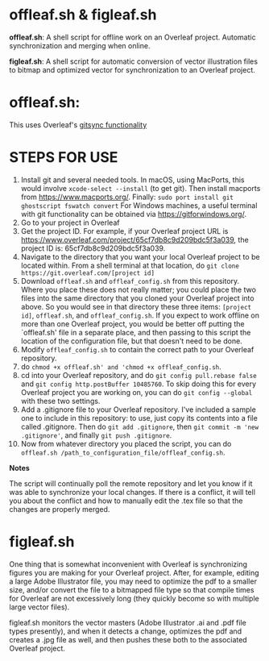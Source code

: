 # offleaf.sh & figleaf.sh
**offleaf.sh**: A shell script for offline work on an Overleaf project. Automatic synchronization and merging when online.

**figleaf.sh**: A shell script for automatic conversion of vector illustration files to bitmap and optimized vector for synchronization to an Overleaf project.


# offleaf.sh:

This uses Overleaf's [gitsync functionality](https://www.overleaf.com/learn/how-to/Git_Integration_and_GitHub_Synchronization)

# STEPS FOR USE

1. Install git and several needed tools. In macOS, using MacPorts, this would involve
    `xcode-select --install` (to get git). Then
    install macports from https://www.macports.org/. Finally:
    `sudo port install git ghostscript fswatch convert`
    For Windows machines, a useful terminal with git functionality can be obtained via https://gitforwindows.org/.
3. Go to your project in Overleaf
4. Get the project ID. For example, if your Overleaf project URL is https://www.overleaf.com/project/65cf7db8c9d209bdc5f3a039, the project ID is: 65cf7db8c9d209bdc5f3a039.
5. Navigate to the directory that you want your local Overleaf project to be located within. From a shell terminal at that location, do `git clone https://git.overleaf.com/[project id]`
6. Download `offleaf.sh` and `offleaf_config.sh` from this repository. Where you place these does not really matter; you could place the two files into the same directory that you cloned your Overleaf project into above. So you would see in that directory these three items: `[project id]`, `offleaf.sh`, and `offleaf_config.sh`. If you expect to work offline on more than one Overleaf project, you would be better off putting the `offleaf.sh' file in a separate place, and then passing to this script the location of the configuration file, but that doesn't need to be done. 
7. Modify `offleaf_config.sh` to contain the correct path to your Overleaf repository.
8. do `chmod +x offleaf.sh' and 'chmod +x offleaf_config.sh`.
9. cd into your Overleaf repository, and do `git config pull.rebase false` and `git config http.postBuffer 10485760`. To skip doing this for every Overleaf project you are working on, you can do `git config --global` with these two settings.
10. Add a .gitignore file to your Overleaf repository. I've included a sample one to include in this repository: to use, just copy its contents into a file called .gitignore. Then do `git add .gitignore`, then `git commit -m 'new .gitignore'`, and finally `git push .gitignore`. 
12. Now from whatever directory you placed the script, you can do `offleaf.sh /path_to_configuration_file/offleaf_config.sh`.


**Notes**

The script will continually poll the remote repository and let you know if it was able to synchronize your local changes. If there is a conflict, it will tell you about the conflict and how to manually edit the .tex file so that the changes are properly merged.


# figleaf.sh

One thing that is somewhat inconvenient with Overleaf is synchronizing figures you are making for your Overleaf project. After, for example, editing a large Adobe Illustrator file, you may need to optimize the pdf to a smaller size, and/or convert the file to a bitmapped file type so that compile times for Overleaf are not excessively long (they quickly become so with multiple large vector files).

figleaf.sh monitors the vector masters (Adobe Illustrator .ai and .pdf file types presently), and when it detects a change, optimizes the pdf and creates a .jpg file as well, and then pushes these both to the associated Overleaf project.


